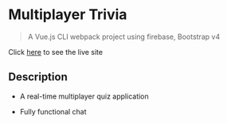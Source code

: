 # Multiplayer Trivia

> A Vue.js CLI webpack project using firebase, Bootstrap v4

Click [here](https://benrgarcia.github.io/multiplayer-trivia/) to see the live site

## Description

* A real-time multiplayer quiz application

* Fully functional chat